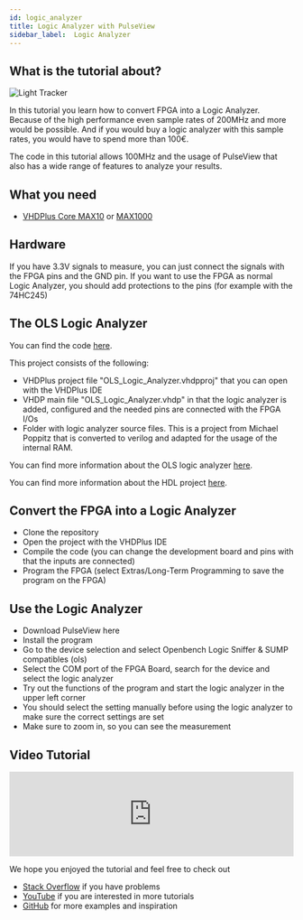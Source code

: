 ```yaml
---
id: logic_analyzer
title: Logic Analyzer with PulseView
sidebar_label:  Logic Analyzer
---
```


## What is the tutorial about?

![Light Tracker](/img/community/Pv_spiflash_windows10.png)

In this tutorial you learn how to convert FPGA into a Logic Analyzer. Because of the high performance even sample rates of 200MHz and more would be possible. And if you would buy a logic analyzer with this sample rates, you would have to spend more than 100€. 

The code in this tutorial allows 100MHz and the usage of PulseView that also has a wide range of features to analyze your results.

## What you need

- [VHDPlus Core MAX10](/docs/components/vhdpcore_max10) or [MAX1000](/docs/components/max1000)

## Hardware

If you have 3.3V signals to measure, you can just connect the signals with the FPGA pins and the GND pin.
If you want to use the FPGA as normal Logic Analyzer, you should add protections to the pins (for example with the 74HC245)

## The OLS Logic Analyzer

You can find the code [here](https://github.com/leonbeier/OLS_Logic_Analyzer). 

This project consists of the following:
- VHDPlus project file "OLS_Logic_Analyzer.vhdpproj" that you can open with the VHDPlus IDE
- VHDP main file "OLS_Logic_Analyzer.vhdp" in that the logic analyzer is added, configured and the needed pins are connected with the FPGA I/Os
- Folder with logic analyzer source files. This is a project from Michael Poppitz that is converted to verilog and adapted for the usage of the internal RAM. 

You can find more information about the OLS logic analyzer [here](https://sigrok.org/wiki/Openbench_Logic_Sniffer).

You can find more information about the HDL project [here](https://www.sump.org/projects/analyzer/).

## Convert the FPGA into a Logic Analyzer

- Clone the repository
- Open the project with the VHDPlus IDE
- Compile the code (you can change the development board and pins with that the inputs are connected)
- Program the FPGA (select Extras/Long-Term Programming to save the program on the FPGA)

## Use the Logic Analyzer

- Download PulseView here
- Install the program
- Go to the device selection and select Openbench Logic Sniffer & SUMP compatibles (ols)
- Select the COM port of the FPGA Board, search for the device and select the logic analyzer
- Try out the functions of the program and start the logic analyzer in the upper left corner
- You should select the setting manually before using the logic analyzer to make sure the correct settings are set
- Make sure to zoom in, so you can see the measurement

## Video Tutorial

<div class="fluidMedia"><iframe id="ytplayer" type="text/html" width="100%" src="https://www.youtube.com/embed/WZTix6MlBNM?autoplay=0&origin=http://vhdplus.com" frameborder="0" allowfullscreen></iframe></div>


We hope you enjoyed the tutorial and feel free to check out 
- [Stack Overflow](https://stackoverflow.com/questions/tagged/vhdp) if you have problems
- [YouTube](https://www.youtube.com/channel/UC7qiOvlaBSiWyAb7R1xTaEw) if you are interested in more tutorials
- [GitHub](https://github.com/search?utf8=%E2%9C%93&q=vhdplus) for more examples and inspiration